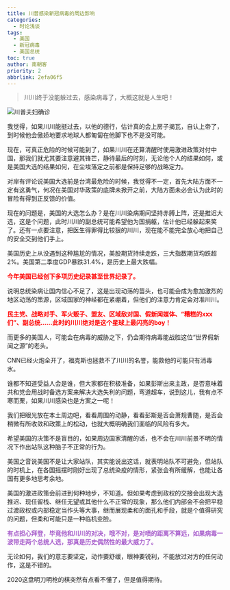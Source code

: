 ```yaml
---
title: 川普感染新冠病毒的周边影响
categories:
  - 时论浅谈
tags:
  - 美国
  - 新冠病毒
  - 美国总统
toc: true
author: 南朝客
priority: 2
abbrlink: 2efa06f5
---
```


> 川川终于没能躲过去，感染病毒了，大概这就是人生吧！

<!-- more -->

![川普夫妇确诊](http://write.godread.cn/chuanpuganran/chuanpuganran.png)

我觉得，如果川川能挺过去，以他的德行，估计真的会上房子揭瓦，自认上帝了，到时候他会傲娇地要求地球人都匍匐在他脚下也不是没可能。



现在，可真正危险的时候可能到了，如果川川在还算清醒时使用激进政策对付中国，那我们就尤其要注意避其锋芒，静待最后的时刻，无论他个人的结果如何，或是美国大选的结果如何，在尘埃落定之前都是保持足够的战略定力。



对岸有评论说美国大选前是台湾最危险的时候，我觉得不一定，首先大陆方面不一定有这勇气，何况在美国对华政策的底牌未掀开之前，大陆方面未必会认为此时的冒险有得到正反馈的价值。



现在的问题是，美国的大选怎么办？是在川川染病期间坚持赤膊上阵，还是推迟大选，这是个问题，此时川川的副总统可能希望他为国捐躯，估计他已经躲起来笑了。还有一点要注意，把医生得罪得比较狠的川川，现在能不能完全放心地把自己的安全交到他们手上。



美国历史上从没遇到这种尴尬的情况，美股期货持续走跌，三大指数期货均跌超2%。美国第二季度GDP暴跌31.4%，是历史上最大跌幅。



<b style="color: red">今年美国已经创下多项历史纪录甚至世界纪录了。</b>



说明总统染病让国内信心不足了，这是出现动荡的苗头，也可能会成为愈加激烈的地区动荡的策源，区域国家的神经都在紧绷着，但他们的注意力肯定会对准川川。



<b style="color: red">民主党、战略对手、军火贩子、盟友、区域敌对国、假新闻媒体、“糟糕的xxx们”、副总统……此时的川川绝对是这个星球上最闪亮的boy！</b>



而更多的美国人，可能会在病毒的威胁之下，仍会期待病毒能战胜这位“世界假新闻之源”的老头。



CNN已经火炮全开了，福克斯也拯救不了川川的名誉，能救他的可能只有消毒水。



谁都不知道受益人会是谁，但大家都在积极准备，如果彭斯出来主政，是否意味着共和党会用战时备选方案来解决大选失利的问题，弯道超车，说到这儿，我有点不寒而栗，如果川川感染也是方案之一呢！



我们把眼光放在本土周边吧，看看周围的动静，看看彭斯是否会萧规曹随，是否会稍微有所收敛和政策上的松动，也就大概明确我们面临的风险有多大。



希望美国的决策不是盲目的，如果周边国家清醒的话，也不会在川川前景不明的情况下作出站队这种脑子不正常的行为。



美国之音说美国不是让大家站队，其实能说出这话，就表明站队不可避免，但站队的时机上，在各国摇摆时刚好出现了总统染疫的情形，紧张会有所缓解，也能让各国有更多地思考余地。



美国的激进政策会前进到何种地步，不知道。但如果考虑到政权的交接会出现大选推迟、现任留栈、继任无望或其他什么不正常的现象，那么他们内部会不会把平稳过渡政权或内部稳定当作头等大事，继而展现柔和的面孔和手段，就是个值得研究的问题，但柔和可能只是一种临机变脸。



<b style="color: rgb(166, 91, 203)">有点担心拜登，毕竟他和川川的对决，哦不对，是对喷的距离不算远，如果病毒一波带走两个总统人选，那真是历史偶然性的最大威力了。</b>



无论如何，我们的意志要坚定，动作要舒缓，眼神要锐利，不能放过对方的任何动作，这是不错的。



2020这盘明刀明枪的棋突然有点看不懂了，但是值得期待。